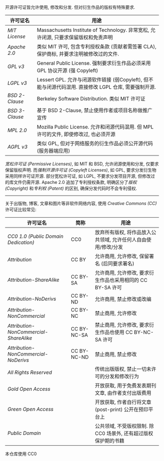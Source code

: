 开源许可证皆允许使用, 修改和分发. 但对衍生作品的版权有特殊要求.

| 许可证名       | 用途                                                                               |
| -------------- | ------------------------------------------------------------------------------- |
| *MIT License*  | Massachusetts Institute of Technology. 非常宽松, 允许闭源, 只要求保留版权和免责声明 |
| *Apache 2.0*   | 类似 MIT 许可, 包含专利授权条款 (贡献者需签署 CLA), 保护商标, 并要求注明被修改过的文件.    |
| *GPL v3*       | General Public License. 强制要求衍生作品必须采用 GPL 协议开源 (强 Copyleft)      |
| *LGPL v3*      | Lessert GPL. 允许与闭源软件链接 (弱Copyleft), 但不能与闭源代码混用. 直接修改 LGPL 仓库, 需要强制开源.        |
| *BSD 2-Clause* | Berkeley Software Distribution. 类似 MIT 许可证           |
| *BSD 3-Clause* | 基于 BSD 2-Clause, 禁止使用作者或项目名称做推广宣传   |
| *MPL 2.0*      | Mozilla Public License. 允许和闭源代码混用. 但 MPL 许可的文件, 即使修改过, 也必须开源               |
| *AGPL v3*      | 类似 GPL, 但对于网络服务的衍生作品必须公开源代码 (服务器端应用)    |

*宽松许可证 (Permissive Licenses)*, 如 MIT 和 BSD, 允许闭源使用和分发, 仅要求保留版权声明. 而*强制开源许可证 (Copyleft Licenses)*, 如 GPL, 要求分发衍生物采用同样许可证开源. 部分宽松许可证, 如 LGPL, 不要求分发项目开源, 但修改过的库文件仍需开源. Apache 2.0 追加了专利授权条款, 明确区分了*版权 (Copyright)* 和*专利权 (Patent)* 的区别, 确保分发代码时不会专利侵权.

***

关于出版物, 博客, 文章和图片等非软件网络内容, 使用 *Creative Commons (CC)* 许可证比较常见:

| 许可证名                               | 简称        | 用途                                                           |
| -------------------------------------- | ----------- | -------------------------------------------------------------- |
| *CC0 1.0 (Public Domain Dedication)*   | CC0         | 放弃所有版权, 将作品放入公共领域, 允许任何人自由使用/修改/分发 |
| *Attribution*                          | CC BY       | 允许商用, 允许修改, 保留署名 (后同要求署名)                    |
| *Attribution-ShareAlike*               | CC BY-SA    | 允许商用, 允许修改, 要求衍生作品也采用相同的 CC BY-SA 许可     |
| *Attribution-NoDerivs*                 | CC BY-ND    | 允许商用, 禁止修改或改编                                       |
| *Attribution-NonCommercial*            | CC BY-NC    | 禁止商用, 允许修改                                             |
| *Attribution-NonCommercial-ShareAlike* | CC BY-NC-SA | 禁止商用, 允许修改, 要求衍生作品也使用 CC BY-NC-SA 许可        |
| *Attribution-NonCommercial-NoDerivs*   | CC BY-NC-ND | 禁止商用, 禁止修改                                             |
| *All Rights Reserved*                  |             | 传统出版版权, 禁止一切未许可的分发和修改行为                   |
| *Gold Open Access*                     |             | 开放获取, 用于免费发表期刊文章, 由作者支付出版费用             |
| *Green Open Access*                    |             | 开放获取, 作者自行将文章 (post-print) 公开在预印平台上         |
| *Public Domain*                        |             | 公共领域, 不受版权限制. 除 CC0 场景外, 还有超过版权保护期的书籍                                                              |

本仓库使用 CC0